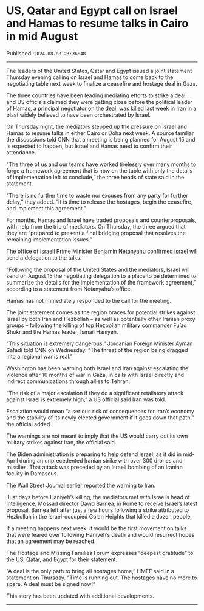 # US, Qatar and Egypt call on Israel and Hamas to resume talks in Cairo in mid August

Published :`2024-08-08 23:36:48`

---

The leaders of the United States, Qatar and Egypt issued a joint statement Thursday evening calling on Israel and Hamas to come back to the negotiating table next week to finalize a ceasefire and hostage deal in Gaza.

The three countries have been leading mediating efforts to strike a deal, and US officials claimed they were getting close before the political leader of Hamas, a principal negotiator on the deal, was killed last week in Iran in a blast widely believed to have been orchestrated by Israel.

On Thursday night, the mediators stepped up the pressure on Israel and Hamas to resume talks in either Cairo or Doha next week. A source familiar the discussions told CNN that a meeting is being planned for August 15 and is expected to happen, but Israel and Hamas need to confirm their attendance.

“The three of us and our teams have worked tirelessly over many months to forge a framework agreement that is now on the table with only the details of implementation left to conclude,” the three heads of state said in the statement.

“There is no further time to waste nor excuses from any party for further delay,” they added. “It is time to release the hostages, begin the ceasefire, and implement this agreement.”

For months, Hamas and Israel have traded proposals and counterproposals, with help from the trio of mediators. On Thursday, the three argued that they are “prepared to present a final bridging proposal that resolves the remaining implementation issues.”

The office of Israeli Prime Minister Benjamin Netanyahu confirmed Israel will send a delegation to the talks.

“Following the proposal of the United States and the mediators, Israel will send on August 15 the negotiating delegation to a place to be determined to summarize the details for the implementation of the framework agreement,” according to a statement from Netanyahu’s office.

Hamas has not immediately responded to the call for the meeting.

The joint statement comes as the region braces for potential strikes against Israel by both Iran and Hezbollah – as well as potentially other Iranian proxy groups – following the killing of top Hezbollah military commander Fu’ad Shukr and the Hamas leader, Ismail Haniyeh.

“This situation is extremely dangerous,” Jordanian Foreign Minister Ayman Safadi told CNN on Wednesday. “The threat of the region being dragged into a regional war is real.”

Washington has been warning both Israel and Iran against escalating the violence after 10 months of war in Gaza, in calls with Israel directly and indirect communications through allies to Tehran.

“The risk of a major escalation if they do a significant retaliatory attack against Israel is extremely high,” a US official said Iran was told.

Escalation would mean “a serious risk of consequences for Iran’s economy and the stability of its newly elected government if it goes down that path,” the official added.

The warnings are not meant to imply that the US would carry out its own military strikes against Iran, the official said.

The Biden administration is preparing to help defend Israel, as it did in mid-April during an unprecedented Iranian strike with over 300 drones and missiles. That attack was preceded by an Israeli bombing of an Iranian facility in Damascus.

The Wall Street Journal earlier reported the warning to Iran.

Just days before Haniyeh’s killing, the mediators met with Israel’s head of intelligence, Mossad director David Barnea, in Rome to receive Israel’s latest proposal. Barnea left after just a few hours following a strike attributed to Hezbollah in the Israel-occupied Golan Heights that killed a dozen people.

If a meeting happens next week, it would be the first movement on talks that were feared over following Haniyeh’s death and would resurrect hopes that an agreement may be reached.

The Hostage and Missing Families Forum expresses “deepest gratitude” to the US, Qatar, and Egypt for their statement.

“A deal is the only path to bring all hostages home,” HMFF said in a statement on Thursday. “Time is running out. The hostages have no more to spare. A deal must be signed now!”

This story has been updated with additional developments.

---

